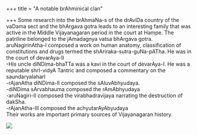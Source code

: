 +++
title = "A notable brAhminical clan"

+++
Some research into the brAhmaNa-s of the drAviDa country of the vaDama
sect and the bhArgava gotra leads to an interesting family that was
active in the Middle Vijayanagaran period in the court at Hampe. The
patriline belonged to the jAmadagnya vatsa bhArgava gotra.  
aruNagirinAtha-I composed a work on human anatomy, classification of
constitutions and drugs termed the shAriraka-sutra-guNa-pATha. He was in
the court of devarAya-II  
\-His uncle diNDima-bhaTTa was a kavi in the court of devarAya-I. He was
a reputable shrI-vidyA Tantric and composed a commentary on the
saundaryalaharI  
\-rAjanAtha diNDima-II composed the sAluvAbhyudaya.  
\-diNDima sArvabhauma composed the rAmAbhyudaya  
\-aruNagiri-II composed the virabhadravijaya narrating the destruction
of dakSha.  
\-rAjanAtha-III composed the achyutarAyAbyudaya  
Their works are important primary sources of Vijayanagaran history.

![](https://manasataramgini.files.wordpress.com/2008/06/dindima.png?w=281&h=300)
